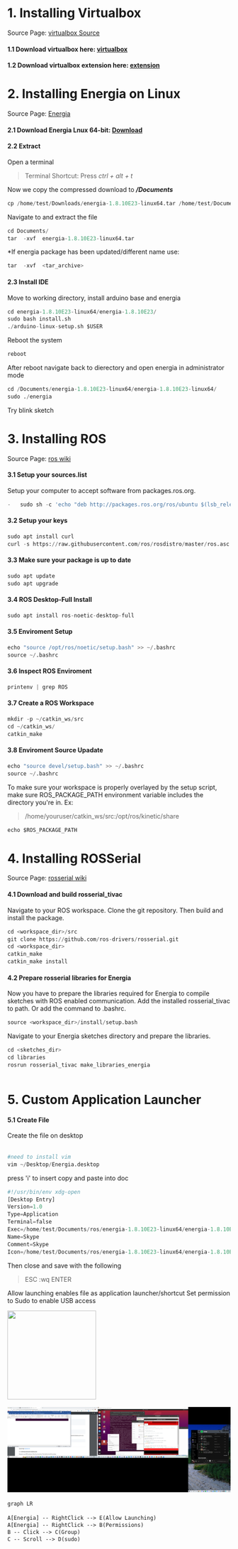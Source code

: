 # 1. Installing Virtualbox
Source Page: [virtualbox Source](https://www.virtualbox.org/wiki/Downloads) 
#### 1.1 Download virtualbox here: [virtualbox](https://download.virtualbox.org/virtualbox/6.0.24/VirtualBox-6.0.24-139119-Win.exe)
#### 1.2 Download virtualbox extension here: [extension](https://download.virtualbox.org/virtualbox/6.0.24/Oracle_VM_VirtualBox_Extension_Pack-6.0.24.vbox-extpack)

# 2. Installing Energia on Linux
Source Page: [Energia](https://energia.nu/guide/install/linux/)
#### 2.1 Download Energia Lnux 64-bit: [Download](https://energia.nu/downloads/downloadv4.php?file=energia-1.8.10E23-linux64.tar.xz)
#### 2.2 Extract
Open a terminal
>Terminal Shortcut: Press *ctrl + alt + t*

Now we copy the compressed download to ***/Documents*** 
```python
cp /home/test/Downloads/energia-1.8.10E23-linux64.tar /home/test/Documents 
```
Navigate to and extract the file
```python
cd Documents/
tar  -xvf  energia-1.8.10E23-linux64.tar
```
*If energia package has been updated/different name use:  
```python
tar  -xvf  <tar_archive>
```
#### 2.3 Install IDE
Move to working directory, install arduino base and energia
```python
cd energia-1.8.10E23-linux64/energia-1.8.10E23/
sudo bash install.sh
./arduino-linux-setup.sh $USER
```
Reboot the system
```python
reboot
```
After reboot navigate back to dierectory and open energia in administrator mode
```python
cd /Documents/energia-1.8.10E23-linux64/energia-1.8.10E23-linux64/
sudo ./energia
```
Try blink sketch

# 3. Installing ROS
Source Page: [ros wiki](http://wiki.ros.org/noetic/Installation/Ubuntu)

#### 3.1 Setup your sources.list
Setup your computer to accept software from packages.ros.org.
```python
-   sudo sh -c 'echo "deb http://packages.ros.org/ros/ubuntu $(lsb_release -sc) main" > /etc/apt/sources.list.d/ros-latest.list'
```
#### 3.2 Setup your keys
```python
sudo apt install curl
curl -s https://raw.githubusercontent.com/ros/rosdistro/master/ros.asc | sudo apt-key add -
```
#### 3.3 Make sure your package is up to date
```python
sudo apt update
sudo apt upgrade
```
#### 3.4 ROS Desktop-Full Install
```python
sudo apt install ros-noetic-desktop-full
```
#### 3.5 Enviroment Setup
```python
echo "source /opt/ros/noetic/setup.bash" >> ~/.bashrc
source ~/.bashrc
```
#### 3.6 Inspect ROS Enviroment 
```python
printenv | grep ROS
```
#### 3.7 Create a ROS Workspace
```python
mkdir -p ~/catkin_ws/src
cd ~/catkin_ws/
catkin_make
```

#### 3.8 Enviroment Source Upadate
```python
echo "source devel/setup.bash" >> ~/.bashrc
source ~/.bashrc
```
To make sure your workspace is properly overlayed by the setup script, make sure ROS_PACKAGE_PATH environment variable includes the directory you're in.
Ex: 
>/home/youruser/catkin_ws/src:/opt/ros/kinetic/share
```python
echo $ROS_PACKAGE_PATH
```



# 4. Installing ROSSerial
Source Page: [rosserial wiki](http://wiki.ros.org/rosserial_tivac/Tutorials/Energia%20Setup)
#### 4.1  Download and build rosserial_tivac
Navigate to your ROS workspace. Clone the git repository. Then build and install the package.
```python
cd <workspace_dir>/src
git clone https://github.com/ros-drivers/rosserial.git
cd <workspace_dir>
catkin_make
catkin_make install
```
#### 4.2  Prepare rosserial libraries for Energia
Now you have to prepare the libraries required for Energia to compile sketches with ROS enabled communication.
Add the installed rosserial_tivac to path. Or add the command to .bashrc.
```python
source <workspace_dir>/install/setup.bash
```
Navigate to your Energia sketches directory and prepare the libraries.
```python
cd <sketches_dir>
cd libraries
rosrun rosserial_tivac make_libraries_energia
```


```python

```
# 5. Custom Application Launcher
#### 5.1 Create File
Create the file on desktop
```python

#need to install vim
vim ~/Desktop/Energia.desktop
```
press 'i' to insert
copy and paste into doc
```python
#!/usr/bin/env xdg-open
[Desktop Entry]
Version=1.0
Type=Application
Terminal=false
Exec=/home/test/Documents/ros/energia-1.8.10E23-linux64/energia-1.8.10E23/energia
Name=Skype
Comment=Skype
Icon=/home/test/Documents/ros/energia-1.8.10E23-linux64/energia-1.8.10E23/lib/arduino.png
```
Then close and save with the following
>ESC :wq ENTER

Allow launching enables file as application launcher/shortcut
Set permission to Sudo to enable USB access

<img src="[http://....jpg](https://github.com/JS-CTRL/Images/blob/main/Images/1.png?raw=true)" width="200" height="200" />

![pic](https://github.com/JS-CTRL/Images/blob/main/Images/1.png?raw=true)

```mermaid
graph LR

A[Energia] -- RightClick --> E(Allow Launching)
A[Energia] -- RightClick --> B(Permissions)
B -- Click --> C(Group)
C -- Scroll --> D(sudo)

```
